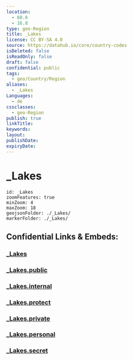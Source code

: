 ```yaml
---
location:
  - 60.6
  - 16.8
type: geo-Region
title: _Lakes
license: CC BY-SA 4.0
source: https://datahub.io/core/country-codes
isDeleted: false
isReadOnly: false
draft: false
confidential: public
tags:
  - geo/Country/Region
aliases:
  - _Lakes
Languages:
  - de
cssclasses:
  - geo-Region
publish: true
linkTitle:
keywords:
layout:
publishDate:
expiryDate:
---
```


# _Lakes

```leaflet
id: _Lakes
zoomFeatures: true 
minZoom: 4 
maxZoom: 18
geojsonFolder: ./_Lakes/
markerFolder: ./_Lakes/
```


## Confidential Links & Embeds: 

### [_Lakes](/_Standards/Earth/Continent/Europe/Europe~North/Sweden/Provinces~Sweden/Gävleborg/_Lakes.md) 

### [_Lakes.public](/_public/Earth/Continent/Europe/Europe~North/Sweden/Provinces~Sweden/Gävleborg/_Lakes.public.md) 

### [_Lakes.internal](/_internal/Earth/Continent/Europe/Europe~North/Sweden/Provinces~Sweden/Gävleborg/_Lakes.internal.md) 

### [_Lakes.protect](/_protect/Earth/Continent/Europe/Europe~North/Sweden/Provinces~Sweden/Gävleborg/_Lakes.protect.md) 

### [_Lakes.private](/_private/Earth/Continent/Europe/Europe~North/Sweden/Provinces~Sweden/Gävleborg/_Lakes.private.md) 

### [_Lakes.personal](/_personal/Earth/Continent/Europe/Europe~North/Sweden/Provinces~Sweden/Gävleborg/_Lakes.personal.md) 

### [_Lakes.secret](/_secret/Earth/Continent/Europe/Europe~North/Sweden/Provinces~Sweden/Gävleborg/_Lakes.secret.md)

